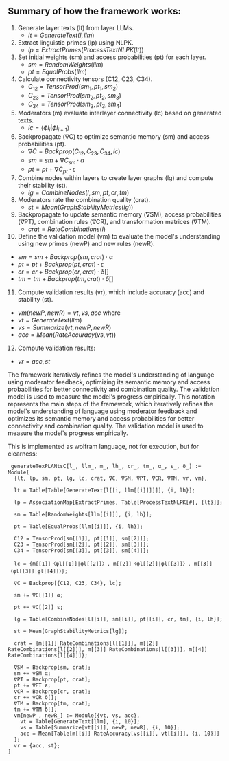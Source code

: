 
## Summary of how the framework works:

1. Generate layer texts (lt) from layer LLMs.
    - $lt = GenerateText(l, llm)$
2. Extract linguistic primes (lp) using NLPK.
    - $lp = ExtractPrimes(ProcessTextNLPK(lt))$
3. Set initial weights (sm) and access probabilities (pt) for each layer.
    - $sm = RandomWeights(llm)$
    - $pt = EqualProbs(llm)$
4. Calculate connectivity tensors (C12, C23, C34).
    - $C_{12} = TensorProd(sm_1, pt_1, sm_2)$
    - $C_{23} = TensorProd(sm_2, pt_2, sm_3)$
    - $C_{34} = TensorProd(sm_3, pt_3, sm_4)$
5. Moderators (m) evaluate interlayer connectivity (lc) based on generated texts.
    - $lc = \langle \phi l_i | \phi l_{i+1} \rangle$
6. Backpropagate (∇C) to optimize semantic memory (sm) and access probabilities (pt).
    - $\nabla C = Backprop({C_{12}, C_{23}, C_{34}}, lc)$
    - $sm = sm + \nabla C_{sm} \cdot \alpha$
    - $pt = pt + \nabla C_{pt} \cdot \epsilon$
7. Combine nodes within layers to create layer graphs (lg) and compute their stability (st).
    - $lg = CombineNodes(l, sm, pt, cr, tm)$
8. Moderators rate the combination quality (crat).
    - $st = Mean(GraphStabilityMetrics(lg))$
9. Backpropagate to update semantic memory (∇SM), access probabilities (∇PT), combination rules (∇CR), and transformation matrices (∇TM).
    - $crat = RateCombinations(l)$
10. Define the validation model (vm) to evaluate the model's understanding using new primes (newP) and new rules (newR).
  - $sm = sm + Backprop(sm, crat) \cdot \alpha$
  - $pt = pt + Backprop(pt, crat) \cdot \epsilon$
  - $cr = cr + Backprop(cr, crat) \cdot \delta[]$
  - $tm = tm + Backprop(tm, crat) \cdot \delta[]$
11. Compute validation results (vr), which include accuracy (acc) and stability (st).
  - $vm(newP, newR) = {vt, vs, acc}$ where
  - $vt = GenerateText(llm)$
  - $vs = Summarize(vt, newP, newR)$
  - $acc = Mean(RateAccuracy(vs, vt))$
12. Compute validation results: 
  - $vr = {acc, st}$

The framework iteratively refines the model's understanding of language using moderator feedback, optimizing its semantic memory and access probabilities for better connectivity and combination quality. The validation model is used to measure the model's progress empirically. This notation represents the main steps of the framework, which iteratively refines the model's understanding of language using moderator feedback and optimizes its semantic memory and access probabilities for better connectivity and combination quality. The validation model is used to measure the model's progress empirically.

This is implemented as wolfram language, not for execution, but for clearness:
````
 generateTexPLANtsC[l_, llm_, m_, lh_, cr_, tm_, α_, ε_, δ_] := Module[
  {lt, lp, sm, pt, lg, lc, crat, ∇C, ∇SM, ∇PT, ∇CR, ∇TM, vr, vm},
  
  lt = Table[Table[GenerateText[l[[i, llm[[i]]]]]], {i, lh}];
  
  lp = AssociationMap[ExtractPrimes, Table[ProcessTextNLPK[#], {lt}]];
  
  sm = Table[RandomWeights[llm[[i]]], {i, lh}];
  
  pt = Table[EqualProbs[llm[[i]]], {i, lh}];
  
  C12 = TensorProd[sm[[1]], pt[[1]], sm[[2]]];
  C23 = TensorProd[sm[[2]], pt[[2]], sm[[3]]];
  C34 = TensorProd[sm[[3]], pt[[3]], sm[[4]]];
  
  lc = {m[[1]]〈φl[[1]]|φl[[2]]〉, m[[2]]〈φl[[2]]|φl[[3]]〉, m[[3]]〈φl[[3]]|φl[[4]]〉};
  
  ∇C = Backprop[{C12, C23, C34}, lc];
  
  sm += ∇C[[1]] α;
  
  pt += ∇C[[2]] ε;
  
  lg = Table[CombineNodes[l[[i]], sm[[i]], pt[[i]], cr, tm], {i, lh}];
  
  st = Mean[GraphStabilityMetrics[lg]];
  
  crat = {m[[1]] RateCombinations[l[[1]]], m[[2]] RateCombinations[l[[2]]], m[[3]] RateCombinations[l[[3]]], m[[4]] RateCombinations[l[[4]]]};
  
  ∇SM = Backprop[sm, crat];
  sm += ∇SM α;
  ∇PT = Backprop[pt, crat];
  pt += ∇PT ε;
  ∇CR = Backprop[cr, crat];
  cr += ∇CR δ[];
  ∇TM = Backprop[tm, crat];
  tm += ∇TM δ[];
  vm[newP_, newR_] := Module[{vt, vs, acc},
    vt = Table[GenerateText[llm], {i, 10}];
    vs = Table[Summarize[vt[[i]], newP, newR], {i, 10}];
    acc = Mean[Table[m[[i]] RateAccuracy[vs[[i]], vt[[i]]], {i, 10}]]
  ];
  vr = {acc, st};
]
````
